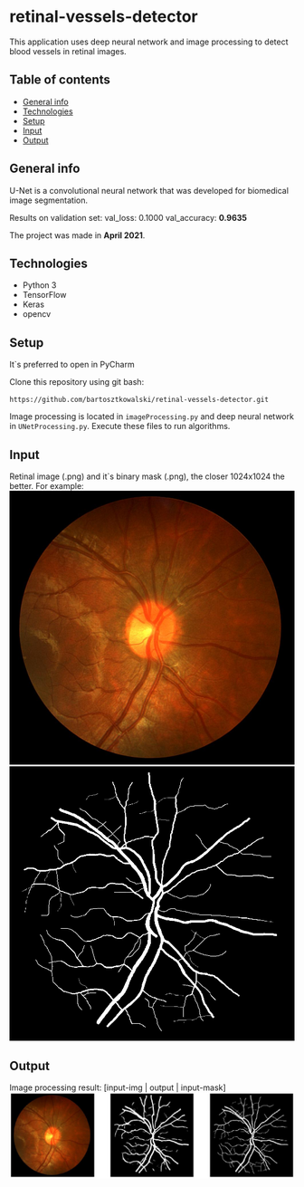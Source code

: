 # retinal-vessels-detector
This application uses deep neural network and image processing to detect blood vessels in retinal images.

## Table of contents
* [General info](#general-info)
* [Technologies](#technologies)
* [Setup](#setup)
* [Input](#input)
* [Output](#output)

## General info
U-Net is a convolutional neural network that was developed for biomedical image segmentation. 

Results on validation set:
val_loss: 0.1000
val_accuracy: **0.9635**

The project was made in **April 2021**.

## Technologies
* Python 3
* TensorFlow
* Keras
* opencv

## Setup
It`s preferred to open in PyCharm 

Clone this repository using git bash:
```
https://github.com/bartosztkowalski/retinal-vessels-detector.git
```
Image processing is located in ```imageProcessing.py``` and deep neural network in ```UNetProcessing.py```. Execute these files to run algorithms.

## Input 
Retinal image (.png) and it`s binary mask (.png), the closer 1024x1024 the better. For example:
![Input-img](./resources/screenshots/input-img.png)
![Input-mask](./resources/screenshots/input-mask.png)

## Output
Image processing result:
[input-img | output | input-mask]
![Output](./resources/screenshots/output.png)